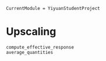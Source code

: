 ```@meta
CurrentModule = YiyuanStudentProject
```

# Upscaling

```@docs
compute_effective_response
average_quantities
```